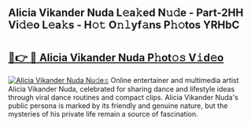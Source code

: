 ## Alicia Vikander Nuda L𝚎a𝚔ed N𝚞𝚍e - Part-2HH Vi𝚍𝚎o L𝚎a𝚔s - H𝚘𝚝 O𝚗𝚕yf𝚊ns P𝚑𝚘tos YRHbC

# <h2><a href="http://kf1piz.oniu.top/?m=Alicia+Vikander+Nuda">🔗👉 🔴 Alicia Vikander Nuda P𝚑ot𝚘𝚜 V𝚒d𝚎o</a></h2>

[![Alicia Vikander Nuda Nu𝚍e𝚜](https://i.imgur.com/0qMVB7G.gif)](http://kf1piz.oniu.top/?m=Alicia+Vikander+Nuda)
Online entertainer and multimedia artist Alicia Vikander Nuda, celebrated for sharing dance and lifestyle ideas through viral dance routines and compact clips. Alicia Vikander Nuda's public persona is marked by its friendly and genuine nature, but the mysteries of his private life remain a source of fascination.  
